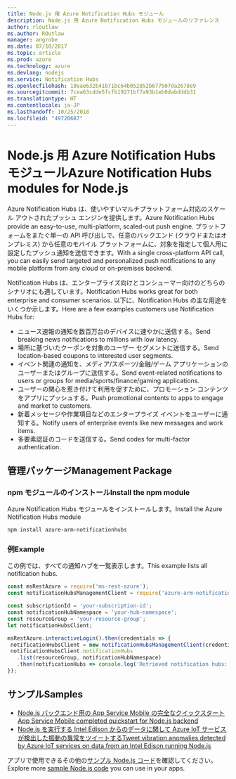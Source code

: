 ```yaml
---
title: Node.js 用 Azure Notification Hubs モジュール
description: Node.js 用 Azure Notification Hubs モジュールのリファレンス
author: rloutlaw
ms.author: ROutlaw
manager: angrobe
ms.date: 07/18/2017
ms.topic: article
ms.prod: azure
ms.technology: azure
ms.devlang: nodejs
ms.service: Notification Hubs
ms.openlocfilehash: 18eae632b41b71bc64b052852b677507da2678e9
ms.sourcegitcommit: 7cea63cdde5fcfb19271bf7a93b1eb0dabdddb31
ms.translationtype: HT
ms.contentlocale: ja-JP
ms.lasthandoff: 10/25/2018
ms.locfileid: "49720687"
---
```

# <a name="azure-notification-hubs-modules-for-nodejs"></a><span data-ttu-id="02baf-103">Node.js 用 Azure Notification Hubs モジュール</span><span class="sxs-lookup"><span data-stu-id="02baf-103">Azure Notification Hubs modules for Node.js</span></span>

<span data-ttu-id="02baf-104">Azure Notification Hubs は、使いやすいマルチプラットフォーム対応のスケール アウトされたプッシュ エンジンを提供します。</span><span class="sxs-lookup"><span data-stu-id="02baf-104">Azure Notification Hubs provide an easy-to-use, multi-platform, scaled-out push engine.</span></span> <span data-ttu-id="02baf-105">プラットフォームをまたぐ単一の API 呼び出しで、任意のバックエンド (クラウドまたはオンプレミス) から任意のモバイル プラットフォームに、対象を指定して個人用に設定したプッシュ通知を送信できます。</span><span class="sxs-lookup"><span data-stu-id="02baf-105">With a single cross-platform API call, you can easily send targeted and personalized push notifications to any mobile platform from any cloud or on-premises backend.</span></span>

<span data-ttu-id="02baf-106">Notification Hubs は、エンタープライズ向けとコンシューマー向けのどちらのシナリオにも適しています。</span><span class="sxs-lookup"><span data-stu-id="02baf-106">Notification Hubs works great for both enterprise and consumer scenarios.</span></span> <span data-ttu-id="02baf-107">以下に、Notification Hubs の主な用途をいくつか示します。</span><span class="sxs-lookup"><span data-stu-id="02baf-107">Here are a few examples customers use Notification Hubs for:</span></span>
- <span data-ttu-id="02baf-108">ニュース速報の通知を数百万台のデバイスに速やかに送信する。</span><span class="sxs-lookup"><span data-stu-id="02baf-108">Send breaking news notifications to millions with low latency.</span></span>
- <span data-ttu-id="02baf-109">場所に基づいたクーポンを対象のユーザー セグメントに送信する。</span><span class="sxs-lookup"><span data-stu-id="02baf-109">Send location-based coupons to interested user segments.</span></span>
- <span data-ttu-id="02baf-110">イベント関連の通知を、メディア/スポーツ/金融/ゲーム アプリケーションのユーザーまたはグループに送信する。</span><span class="sxs-lookup"><span data-stu-id="02baf-110">Send event-related notifications to users or groups for media/sports/finance/gaming applications.</span></span>
- <span data-ttu-id="02baf-111">ユーザーの関心を惹き付けて利用を促すために、プロモーション コンテンツをアプリにプッシュする。</span><span class="sxs-lookup"><span data-stu-id="02baf-111">Push promotional contents to apps to engage and market to customers.</span></span>
- <span data-ttu-id="02baf-112">新着メッセージや作業項目などのエンタープライズ イベントをユーザーに通知する。</span><span class="sxs-lookup"><span data-stu-id="02baf-112">Notify users of enterprise events like new messages and work items.</span></span>
- <span data-ttu-id="02baf-113">多要素認証のコードを送信する。</span><span class="sxs-lookup"><span data-stu-id="02baf-113">Send codes for multi-factor authentication.</span></span>

## <a name="management-package"></a><span data-ttu-id="02baf-114">管理パッケージ</span><span class="sxs-lookup"><span data-stu-id="02baf-114">Management Package</span></span>

### <a name="install-the-npm-module"></a><span data-ttu-id="02baf-115">npm モジュールのインストール</span><span class="sxs-lookup"><span data-stu-id="02baf-115">Install the npm module</span></span>

<span data-ttu-id="02baf-116">Azure Notification Hubs モジュールをインストールします。</span><span class="sxs-lookup"><span data-stu-id="02baf-116">Install the Azure Notification Hubs module</span></span> 

```bash
npm install azure-arm-notificationhubs
```

### <a name="example"></a><span data-ttu-id="02baf-117">例</span><span class="sxs-lookup"><span data-stu-id="02baf-117">Example</span></span>

<span data-ttu-id="02baf-118">この例では、すべての通知ハブを一覧表示します。</span><span class="sxs-lookup"><span data-stu-id="02baf-118">This example lists all notification hubs.</span></span>

 ```javascript
const msRestAzure = require('ms-rest-azure');
const notificationHubsManagementClient = require('azure-arm-notificationhubs');

const subscriptionId = 'your-subscription-id';
const notificationHubNamespace = 'your-hub-namespace';
const resourceGroup = 'your-resource-group';
let notificationHubsClient;

msRestAzure.interactiveLogin().then(credentials => {
  notificationHubsClient = new notificationHubsManagementClient(credentials, subscriptionId);
  notificationHubsClient.notificationHubs
    .list(resourceGroup, notificationHubNamespace)
    .then(notificationHubs => console.log('Retrieved notification hubs: ', notificationHubs));
});
```

## <a name="samples"></a><span data-ttu-id="02baf-119">サンプル</span><span class="sxs-lookup"><span data-stu-id="02baf-119">Samples</span></span>

* [<span data-ttu-id="02baf-120">Node.js バックエンド用の App Service Mobile の完全なクイックスタート</span><span class="sxs-lookup"><span data-stu-id="02baf-120">App Service Mobile completed quickstart for Node.js backend</span></span>](https://azure.microsoft.com/resources/samples/app-service-mobile-nodejs-backend-quickstart/)
* [<span data-ttu-id="02baf-121">Node.js を実行する Intel Edison からのデータに関して Azure IoT サービスが検出した振動の異常をツイートする</span><span class="sxs-lookup"><span data-stu-id="02baf-121">Tweet vibration anomalies detected by Azure IoT services on data from an Intel Edison running Node.js</span></span>](https://azure.microsoft.com/resources/samples/iot-hub-nodejs-intel-edison-vibration-anomaly-detection/)

<span data-ttu-id="02baf-122">アプリで使用できるその他の[サンプル Node.js コード](https://azure.microsoft.com/resources/samples/?platform=nodejs)を確認してください。</span><span class="sxs-lookup"><span data-stu-id="02baf-122">Explore more [sample Node.js code](https://azure.microsoft.com/resources/samples/?platform=nodejs) you can use in your apps.</span></span>
